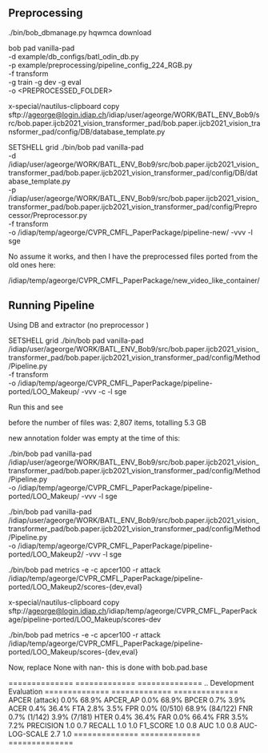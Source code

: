 Preprocessing
--------------

./bin/bob_dbmanage.py hqwmca download




bob pad vanilla-pad \
-d example/db_configs/batl_odin_db.py \
-p example/preprocessing/pipeline_config_224_RGB.py \
-f transform \
-g train -g dev -g eval \
-o <PREPROCESSED_FOLDER>



x-special/nautilus-clipboard
copy
sftp://ageorge@login.idiap.ch/idiap/user/ageorge/WORK/BATL_ENV_Bob9/src/bob.paper.ijcb2021_vision_transformer_pad/bob.paper.ijcb2021_vision_transformer_pad/config/DB/database_template.py



SETSHELL grid
./bin/bob pad vanilla-pad \
-d /idiap/user/ageorge/WORK/BATL_ENV_Bob9/src/bob.paper.ijcb2021_vision_transformer_pad/bob.paper.ijcb2021_vision_transformer_pad/config/DB/database_template.py \
-p /idiap/user/ageorge/WORK/BATL_ENV_Bob9/src/bob.paper.ijcb2021_vision_transformer_pad/bob.paper.ijcb2021_vision_transformer_pad/config/Preprocessor/Preprocessor.py \
-f transform \
-o /idiap/temp/ageorge/CVPR_CMFL_PaperPackage/pipeline-new/ -vvv -l sge



No assume it works, and then I have the preprocessed files ported from the old ones here:



/idiap/temp/ageorge/CVPR_CMFL_PaperPackage/new_video_like_container/




Running Pipeline
------------------
Using DB and extractor (no preprocessor )



SETSHELL grid
./bin/bob pad vanilla-pad \
/idiap/user/ageorge/WORK/BATL_ENV_Bob9/src/bob.paper.ijcb2021_vision_transformer_pad/bob.paper.ijcb2021_vision_transformer_pad/config/Method/Pipeline.py \
-f transform \
-o /idiap/temp/ageorge/CVPR_CMFL_PaperPackage/pipeline-ported/LOO_Makeup/ -vvv -c -l sge





Run this and see

before the number of files was: 2,807 items, totalling 5.3 GB

new annotation folder was empty at the time of this:


./bin/bob pad vanilla-pad \
/idiap/user/ageorge/WORK/BATL_ENV_Bob9/src/bob.paper.ijcb2021_vision_transformer_pad/bob.paper.ijcb2021_vision_transformer_pad/config/Method/Pipeline.py \
-o /idiap/temp/ageorge/CVPR_CMFL_PaperPackage/pipeline-ported/LOO_Makeup/ -vvv -l sge





./bin/bob pad vanilla-pad \
/idiap/user/ageorge/WORK/BATL_ENV_Bob9/src/bob.paper.ijcb2021_vision_transformer_pad/bob.paper.ijcb2021_vision_transformer_pad/config/Method/Pipeline.py \
-o /idiap/temp/ageorge/CVPR_CMFL_PaperPackage/pipeline-ported/LOO_Makeup2/ -vvv -l sge


./bin/bob pad metrics -e -c apcer100 -r attack /idiap/temp/ageorge/CVPR_CMFL_PaperPackage/pipeline-ported/LOO_Makeup2/scores-{dev,eval}



x-special/nautilus-clipboard
copy
sftp://ageorge@login.idiap.ch/idiap/temp/ageorge/CVPR_CMFL_PaperPackage/pipeline-ported/LOO_Makeup/scores-dev



./bin/bob pad metrics -e -c apcer100 -r attack /idiap/temp/ageorge/CVPR_CMFL_PaperPackage/pipeline-ported/LOO_Makeup/scores-{dev,eval}


Now, replace None with nan- this is done with bob.pad.base

==============  =============  ==============
..              Development    Evaluation
==============  =============  ==============
APCER (attack)  0.0%           68.9%
APCER_AP        0.0%           68.9%
BPCER           0.7%           3.9%
ACER            0.4%           36.4%
FTA             2.8%           3.5%
FPR             0.0% (0/510)   68.9% (84/122)
FNR             0.7% (1/142)   3.9% (7/181)
HTER            0.4%           36.4%
FAR             0.0%           66.4%
FRR             3.5%           7.2%
PRECISION       1.0            0.7
RECALL          1.0            1.0
F1_SCORE        1.0            0.8
AUC             1.0            0.8
AUC-LOG-SCALE   2.7            1.0
==============  =============  ==============
